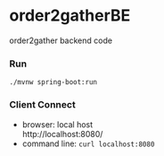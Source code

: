 # order2gatherBE
order2gather backend code

### Run

    ./mvnw spring-boot:run


### Client Connect
- browser: local host  
  http://localhost:8080/
- command line:
  <code>curl localhost:8080</code>